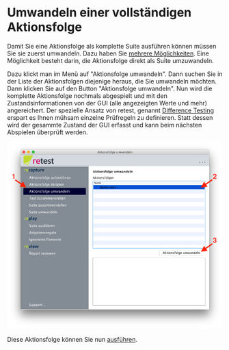 
Umwandeln einer vollständigen Aktionsfolge
==========================================

Damit Sie eine Aktionsfolge als komplette Suite ausführen können müssen Sie sie zuerst umwandeln. 
Dazu haben Sie [mehrere Möglichkeiten](../howtos/wie-man-einen-test-aufzeichnet.md). 
Eine Möglichkeit besteht darin, die Aktionsfolge direkt als Suite umzuwandeln.

Dazu klickt man im Menü auf "Aktionsfolge umwandeln". 
Dann suchen Sie in der Liste der Aktionsfolgen diejenige heraus, die Sie umwandeln möchten.
Dann klicken Sie auf den Button "Aktionsfolge umwandeln". 
Nun wird die komplette Aktionsfolge nochmals abgespielt und mit den Zustandsinformationen von der GUI (alle angezeigten Werte und mehr) angereichert.
Der spezielle Ansatz von retest, genannt [Difference Testing](https://retest.de/product/difference-testing.md) erspart es Ihnen mühsam einzelne Prüfregeln zu definieren.
Statt dessen wird der gesammte Zustand der GUI erfasst und kann beim nächsten Abspielen überprüft werden.
  
![GUI Screenshot Aktionsfolge umwandeln](aktionsfolge-umwandeln-1.png) 

Diese Aktionsfolge können Sie nun [ausführen](../replay/suite-ausfuehren.md).

